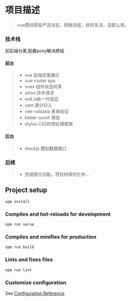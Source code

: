 # 项目描述
> vue模仿网易严选浏览，购物流程，好的生活，没那么贵。
### 技术栈
前后端分离,配置poxy解决跨域
#### 前台
> * vue 前端页面展示
> * vue-router spa
> * vuex 组件状态共享
> * axios 异步请求
> * es6 js新一代规范
> * vant 部分引入
> * vee-validata 表单验证
> * better-scroll 滑动
> * stylus CSS的预处理框架
#### 后台
> * mockjs 模拟数据接口
### 后续
> * 完成部分功能，项目持续优化中...

## Project setup
```
npm install
```

### Compiles and hot-reloads for development
```
npm run serve
```

### Compiles and minifies for production
```
npm run build
```

### Lints and fixes files
```
npm run lint
```

### Customize configuration
See [Configuration Reference](https://cli.vuejs.org/config/).
